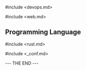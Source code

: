 #include <devops.md>

#include <web.md>

## Programming Language

#include <rust.md>

#include <_conf.md>

--- THE END ---
